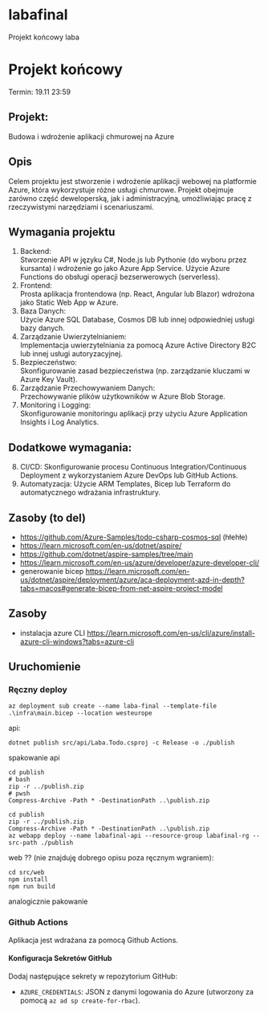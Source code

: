 # labafinal

Projekt końcowy laba

# Projekt końcowy

Termin: 19.11 23:59

## Projekt:

Budowa i wdrożenie aplikacji chmurowej na Azure

## Opis

Celem projektu jest stworzenie i wdrożenie aplikacji webowej na platformie Azure, która wykorzystuje różne usługi chmurowe. Projekt obejmuje zarówno część deweloperską, jak i administracyjną, umożliwiając pracę z rzeczywistymi narzędziami i scenariuszami.

## Wymagania projektu

1. Backend:  
   Stworzenie API w języku C#, Node.js lub Pythonie (do wyboru przez kursanta) i wdrożenie go jako Azure App Service.
   Użycie Azure Functions do obsługi operacji bezserwerowych (serverless).
2. Frontend:  
   Prosta aplikacja frontendowa (np. React, Angular lub Blazor) wdrożona jako Static Web App w Azure.
3. Baza Danych:  
   Użycie Azure SQL Database, Cosmos DB lub innej odpowiedniej usługi bazy danych.
4. Zarządzanie Uwierzytelnianiem:  
   Implementacja uwierzytelniania za pomocą Azure Active Directory B2C lub innej usługi autoryzacyjnej.
5. Bezpieczeństwo:  
   Skonfigurowanie zasad bezpieczeństwa (np. zarządzanie kluczami w Azure Key Vault).
6. Zarządzanie Przechowywaniem Danych:  
   Przechowywanie plików użytkowników w Azure Blob Storage.
7. Monitoring i Logging:  
   Skonfigurowanie monitoringu aplikacji przy użyciu Azure Application Insights i Log Analytics.

## Dodatkowe wymagania:

8. CI/CD:
   Skonfigurowanie procesu Continuous Integration/Continuous Deployment z wykorzystaniem Azure DevOps lub GitHub Actions.
9. Automatyzacja:
   Użycie ARM Templates, Bicep lub Terraform do automatycznego wdrażania infrastruktury.

## Zasoby (to del)

- https://github.com/Azure-Samples/todo-csharp-cosmos-sql (hłehłe)
- https://learn.microsoft.com/en-us/dotnet/aspire/
- https://github.com/dotnet/aspire-samples/tree/main
- https://learn.microsoft.com/en-us/azure/developer/azure-developer-cli/
- generowanie bicep https://learn.microsoft.com/en-us/dotnet/aspire/deployment/azure/aca-deployment-azd-in-depth?tabs=macos#generate-bicep-from-net-aspire-project-model

## Zasoby

- instalacja azure CLI https://learn.microsoft.com/en-us/cli/azure/install-azure-cli-windows?tabs=azure-cli

## Uruchomienie

### Ręczny deploy

```
az deployment sub create --name laba-final --template-file .\infra\main.bicep --location westeurope
```

api:

```
dotnet publish src/api/Laba.Todo.csproj -c Release -o ./publish
```

spakowanie api

```
cd publish
# bash
zip -r ../publish.zip
# pwsh
Compress-Archive -Path * -DestinationPath ..\publish.zip
```

```
cd publish
zip -r ../publish.zip
Compress-Archive -Path * -DestinationPath ..\publish.zip
az webapp deploy --name labafinal-api --resource-group labafinal-rg --src-path ./publish
```

web ?? (nie znajduję dobrego opisu poza ręcznym wgraniem):

```
cd src/web
npm install
npm run build
```

analogicznie pakowanie

### Github Actions

Aplikacja jest wdrażana za pomocą Github Actions.

#### Konfiguracja Sekretów GitHub

Dodaj następujące sekrety w repozytorium GitHub:

- `AZURE_CREDENTIALS`: JSON z danymi logowania do Azure (utworzony za pomocą `az ad sp create-for-rbac`).
